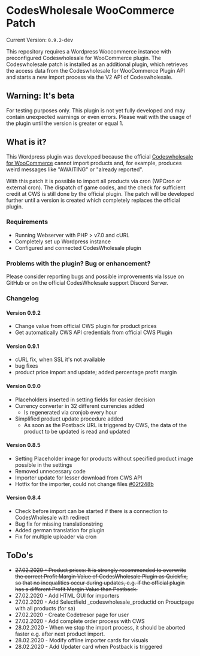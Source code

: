 # CodesWholesale WooCommerce Patch
Current Version: `0.9.2`-dev

This repository requires a Wordpress Woocommerce instance with preconfigured Codeswholesale for WooCommerce plugin. The Codeswholesale patch is installed as an additional plugin, which retrieves the access data from the Codeswholesale for WooCommerce Plugin API and starts a new import process via the V2 API of Codeswholesale.

## Warning: It's beta
For testing purposes only. This plugin is not yet fully developed and may contain unexpected warnings or even errors. Please wait with the usage of the plugin until the version is greater or equal 1.

## What is it?
This Wordpress plugin was developed because the official [Codeswholesale for WooCommerce](https://wordpress.org/plugins/codeswholesale-for-woocommerce/ "CodesWholesale for WooCommerce") cannot import products 
and, for example, produces weird messages like "AWAITING" or "already reported". 
              
With this patch it is possible to import all products via cron (WPCron or external cron). The dispatch of game codes,
and the check for sufficient credit at CWS is still done by the official plugin. The patch
will be developed further until a version is created which completely replaces the official plugin.

### Requirements
- Running Webserver with PHP > v7.0 and cURL
- Completely set up Wordpress instance
- Configured and connected CodesWholesale plugin

### Problems with the plugin? Bug or enhancement?
Please consider reporting bugs and possible improvements via Issue on GitHub or on the official CodesWholesale support Discord Server.

### Changelog
#### Version 0.9.2
  * Change value from official CWS plugin for product prices
  * Get automatically CWS API credentials from official CWS Plugin
  

#### Version 0.9.1
  * cURL fix, when SSL it's not available
  * bug fixes
  * product price import and update; added percentage profit margin

#### Version 0.9.0
  * Placeholders inserted in setting fields for easier decision
  * Currency converter in 32 different currencies added
    * Is regenerated via cronjob every hour
  * Simplified product update procedure added
    * As soon as the Postback URL is triggered by CWS, the data of the product to be updated is read and updated

#### Version 0.8.5
  * Setting Placeholder image for products without specified product image possible in the settings
  * Removed unnecessary code 
  * Importer update for lesser download from CWS API
  * Hotfix for the importer, could not change files [#02f248b](https://github.com/RenewedPlains/codeswholesale-woocommerce-patch/commit/c6e3cee434dd57b8dd9309ae352c368a3342d55a)
  
#### Version 0.8.4
  * Check before import can be started if there is a connection to CodesWholesale with redirect
  * Bug fix for missing translationstring
  * Added german translation for plugin
  * Fix for multiple uploader via cron
 

## ToDo's
* ~~27.02.2020 - Product prices: It is strongly recommended to overwrite 
    the correct Profit Margin Value of CodesWholesale Plugin as 
    Quickfix, so that no inequalities occur during updates, e.g. 
    if the official plugin has a different Profit Margin Value than Postback.~~
* 27.02.2020 - Add HTML GUI for importers
* 27.02.2020 - Add Selectfield _codeswholesale_productid on Prouctpage with all products (for sa)
* 27.02.2020 - Create Codetresor page for user
* 27.02.2020 - Add complete order process with CWS
* 28.02.2020 - When we stop the import process, it should be aborted faster e.g. after
    next product import.
* 28.02.2020 - Modify offline importer cards for visuals
* 28.02.2020 - Add Updater card when Postback is triggered